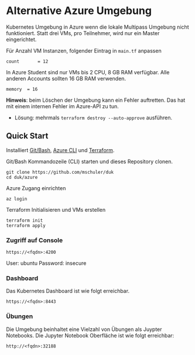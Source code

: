 # Alternative Azure Umgebung

Kubernetes Umgebung in Azure wenn die lokale Multipass Umgebung nicht funktioniert. Statt drei VMs, pro Teilnehmer, wird nur ein Master eingerichtet.

Für Anzahl VM Instanzen, folgender Eintrag in `main.tf` anpassen

    count       = 12
    
In Azure Student sind nur VMs bis 2 CPU, 8 GB RAM verfügbar. Alle anderen Accounts sollten 16 GB RAM verwenden.

    memory  = 16    
    
**Hinweis**: beim Löschen der Umgebung kann ein Fehler auftretten. Das hat mit einem internen Fehler im Azure-API zu tun. 
* Lösung: mehrmals `terraform destroy --auto-approve` ausführen.    

## Quick Start

Installiert [Git/Bash](https://git-scm.com/downloads), [Azure CLI](https://docs.microsoft.com/en-us/cli/azure/) und [Terraform](https://www.terraform.io/).

Git/Bash Kommandozeile (CLI) starten und dieses Repository clonen.

    git clone https://github.com/mschuler/duk
    cd duk/azure
    
Azure Zugang einrichten
    
    az login     
    
Terraform Initialisieren und VMs erstellen

    terraform init
    terraform apply  
  
### Zugriff auf Console

    https://<fqdn>:4200
    
User: ubuntu
Password: insecure    
   

### Dashboard

Das Kubernetes Dashboard ist wie folgt erreichbar.

    https://<fqdn>:8443

### Übungen

Die Umgebung beinhaltet eine Vielzahl von Übungen als Juypter Notebooks. Die Jupyter Notebook Oberfläche ist wie folgt erreichbar:

    http://<fqdn>:32188       